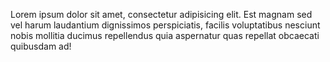 Lorem ipsum dolor sit amet, consectetur adipisicing elit. Est magnam sed vel harum laudantium dignissimos perspiciatis, facilis voluptatibus nesciunt nobis mollitia ducimus repellendus quia aspernatur quas repellat obcaecati quibusdam ad!